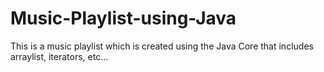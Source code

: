 # Music-Playlist-using-Java
This is a music playlist which is created using the Java Core that includes arraylist, iterators, etc...
